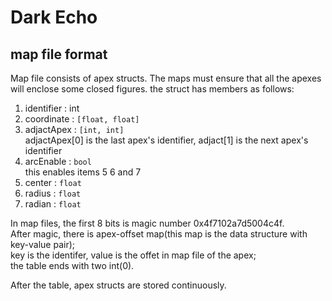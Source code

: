 # Dark Echo

## map file format

Map file consists of apex structs.
The maps must ensure that all the apexes will enclose some closed figures.
the struct has members as follows:
1. identifier : int
2. coordinate : `[float, float]`
3. adjactApex : `[int, int]`  
    adjactApex[0] is the last apex's identifier, adjact[1] is the next apex's identifier
4. arcEnable : `bool`  
    this enables items 5 6 and 7
5. center : `float`
6. radius : `float`
7. radian : `float`

In map files, the first 8 bits is magic number 0x4f7102a7d5004c4f.  
After magic, there is apex-offset map(this map is the data structure with key-value pair);  
key is the identifer, value is the offet in map file of the apex;  
the table ends with two int(0).  

After the table, apex structs are stored continuously.
